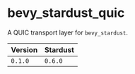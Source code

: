 # bevy_stardust_quic
A QUIC transport layer for `bevy_stardust`.

| Version | Stardust |
|---------|----------|
| `0.1.0` | `0.6.0`  |